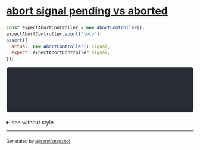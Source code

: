 # [abort signal pending vs aborted](../../fetch.test.js#L7)

```js
const expectAbortController = new AbortController();
expectAbortController.abort("toto");
assert({
  actual: new AbortController().signal,
  expect: expectAbortController.signal,
});
```

![img](throw.svg)

<details>
  <summary>see without style</summary>

```console
AssertionError: actual and expect are different

actual: AbortSignal
expect: AbortSignal {
  aborted: true,
  reason: "toto",
}
```

</details>

---
<sub>
  Generated by <a href="https://github.com/jsenv/core/tree/main/packages/independent/snapshot">@jsenv/snapshot</a>
</sub>